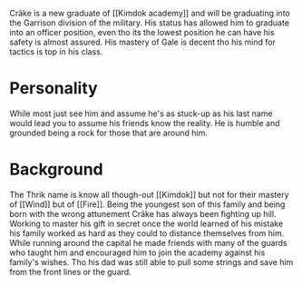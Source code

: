 Crāke is a new graduate of [[Kimdok academy]] and will be graduating into the Garrison division of the military. His status has allowed him to graduate into an officer position, even tho its the lowest position he can have his safety is almost assured. His mastery of Gale is decent tho his mind for tactics is top in his class. 

# Personality 
While most just see him and assume he's as stuck-up as his last name would lead you to assume his friends know the reality. He is humble and grounded being a rock for those that are around him. 

# Background
The Thrik name is know all though-out [[Kimdok]] but not for their mastery of [[Wind]] but of [[Fire]]. 
Being the youngest son of this family and being born with the wrong attunement Crāke has always been fighting up hill. Working to master his gift in secret once the world learned of his mistake his family worked as hard as they could to distance themselves from him. While running around the capital he made friends with many of the guards who taught him and encouraged him to join the academy against his family's wishes. Tho his dad was still able to pull some strings and save him from the front lines or the guard. 